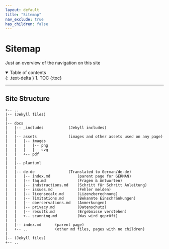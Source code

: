 ```yaml
---
layout: default
title: "Sitemap"
nav_exclude: true
has_children: false
---
```


<h1>Sitemap</h1>

Just an overview of the navigation on this site

<details open markdown="block">
  <summary>
    Table of contents
  </summary>
  {: .text-delta }
1. TOC
{:toc}
</details>

--- 

## Site Structure

```
+-- ..
|-- (Jekyll files)
|
|-- docs
|   |-- _includes           (Jekyll includes)
|   |
|   |-- assets              (images and other assets used on any page)
|   |   |-- images
|   |   |   |-- png
|   |   |   |-- svg
|   |   +-- pdf
|   |
|   |-- plantuml
|   |
|   |-- de-de               (Translated to German/de-de)
|   |   |-- index.md            (parent page for GERMAN)
|   |   |-- faq.md              (Fragen & Antworten)
|   |   |-- indstructions.md    (Schritt für Schritt Anleitung)
|   |   |-- issues.md           (Fehler melden)
|   |   |-- licensecalc.md      (Lizenzberechnung)
|   |   |-- limitations.md      (Bekannte Einschränkungen)
|   |   |-- oberservations.md   (Anmerkungen)
|   |   |-- privacy.md          (Datenschutz)
|   |   |-- results.md          (Ergebnisse verstehen)
|   |   +-- scanning.md         (Was wird geprüft)
|   |
|   |-- index.md      (parent page)
|   +-- ..            (other md files, pages with no children)
|
|-- (Jekyll files)
+-- ..

```